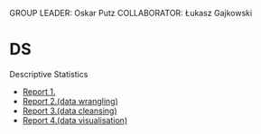 GROUP LEADER: Oskar Putz
COLLABORATOR: Łukasz Gajkowski
# DS
Descriptive Statistics
- [Report 1.](Report1.md)
- [Report 2.(data wrangling)](data_wrangling.md)
- [Report 3.(data cleansing)](data_cleansing.md)
- [Report 4.(data visualisation)](data_visualisation.md)